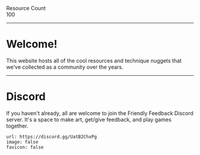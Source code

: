 <div markdown="1" class="ff_badge">
<div markdown="1" class="ff_badge_title">Resource Count</div>
<div markdown="1" class="ff_badge_value">100</div>
</div>

___

# Welcome!

This website hosts all of the cool resources and technique nuggets that we've collected as a community over the years. 

---
# Discord
If you haven't already, all are welcome to join the Friendly Feedback Discord server. It's a space to make art, get/give feedback, and play games together.

```embed
url: https://discord.gg/UatB2ChxPg
image: false
favicon: false
```